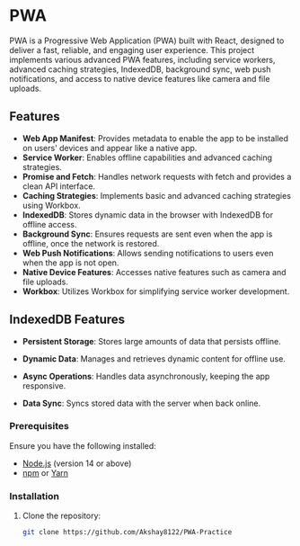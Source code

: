 # PWA

PWA is a Progressive Web Application (PWA) built with React, designed to deliver a fast, reliable, and engaging user experience. This project implements various advanced PWA features, including service workers, advanced caching strategies, IndexedDB, background sync, web push notifications, and access to native device features like camera and file uploads.

## Features

- **Web App Manifest**: Provides metadata to enable the app to be installed on users' devices and appear like a native app.
- **Service Worker**: Enables offline capabilities and advanced caching strategies.
- **Promise and Fetch**: Handles network requests with fetch and provides a clean API interface.
- **Caching Strategies**: Implements basic and advanced caching strategies using Workbox.
- **IndexedDB**: Stores dynamic data in the browser with IndexedDB for offline access.
- **Background Sync**: Ensures requests are sent even when the app is offline, once the network is restored.
- **Web Push Notifications**: Allows sending notifications to users even when the app is not open.
- **Native Device Features**: Accesses native features such as camera and file uploads.
- **Workbox**: Utilizes Workbox for simplifying service worker development.

## IndexedDB Features

- **Persistent Storage**: Stores large amounts of data that persists offline.

- **Dynamic Data**: Manages and retrieves dynamic content for offline use.

- **Async Operations**: Handles data asynchronously, keeping the app responsive.

- **Data Sync**: Syncs stored data with the server when back online.

### Prerequisites

Ensure you have the following installed:

- [Node.js](https://nodejs.org/) (version 14 or above)
- [npm](https://www.npmjs.com/) or [Yarn](https://yarnpkg.com/)

### Installation

1. Clone the repository:
   ```bash
   git clone https://github.com/Akshay8122/PWA-Practice
   ```
